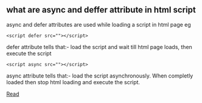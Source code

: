 ## what are async and deffer attribute in html script

async and defer attributes are used while loading a script in html page
eg 

```
<script defer src=""></script>
```

defer attribute tells that:- load the script and wait till html page loads, then execute the script

```
<script async src=""></script>
```

async attribute tells that:- load the script asynchronously. When completly loaded then stop html loading and execute the script.

[Read](https://www.growingwiththeweb.com/2014/02/async-vs-defer-attributes.html)

